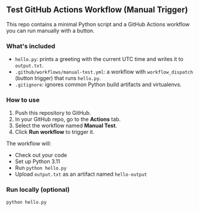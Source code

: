 ## Test GitHub Actions Workflow (Manual Trigger)

This repo contains a minimal Python script and a GitHub Actions workflow you can run manually with a button.

### What's included
- `hello.py`: prints a greeting with the current UTC time and writes it to `output.txt`.
- `.github/workflows/manual-test.yml`: a workflow with `workflow_dispatch` (button trigger) that runs `hello.py`.
- `.gitignore`: ignores common Python build artifacts and virtualenvs.

### How to use
1. Push this repository to GitHub.
2. In your GitHub repo, go to the **Actions** tab.
3. Select the workflow named **Manual Test**.
4. Click **Run workflow** to trigger it.

The workflow will:
- Check out your code
- Set up Python 3.11
- Run `python hello.py`
- Upload `output.txt` as an artifact named `hello-output`

### Run locally (optional)
```bash
python hello.py
```


